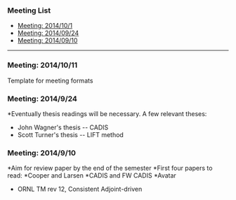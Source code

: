 ### Meeting List
* [Meeting: 2014/10/1](#meeting-20141011)
* [Meeting: 2014/09/24](#meeting-20140924)
* [Meeting: 2014/09/10](#meeting-20140910)

***

### Meeting: 2014/10/11
Template for meeting formats


### Meeting: 2014/9/24
*Eventually thesis readings will be necessary. A few relevant theses:
  * John Wagner's thesis -- CADIS
  * Scott Turner's thesis -- LIFT method


### Meeting: 2014/9/10
*Aim for review paper by the end of the semester
*First four papers to read:
  *Cooper and Larsen
  *CADIS and FW CADIS
  *Avatar
  * ORNL TM rev 12, Consistent Adjoint-driven
